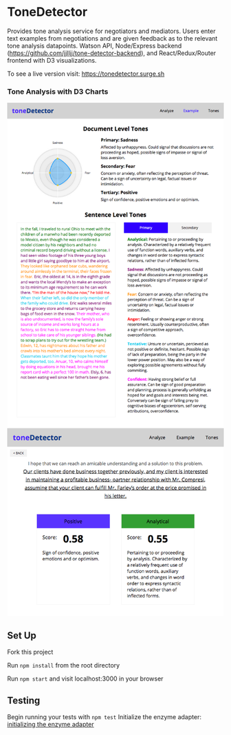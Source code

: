 # ToneDetector

Provides tone analysis service for negotiators and mediators. Users enter text examples from negotiations and are given feedback as to the relevant tone analysis datapoints. Watson API, Node/Express backend (https://github.com/jjlljj/tone-detector-backend), and React/Redux/Router frontend with D3 visualizations.

To see a live version visit:
https://tonedetector.surge.sh


### Tone Analysis with D3 Charts

![ToneDetector](./public/tone-detector.png)
![Sentence-Analysis](./public/tone-detector-sentence.png)


## Set Up

Fork this project

Run `npm install` from the root directory

Run `npm start` and visit localhost:3000 in your browser

## Testing

Begin running your tests with `npm test`
Initialize the enzyme adapter: [initializing the enzyme adapter](http://airbnb.io/enzyme/docs/installation/react-15.html) 
